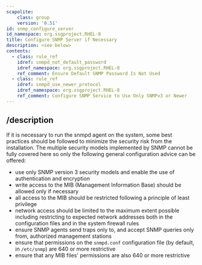 ```yaml
---
scapolite:
    class: group
    version: '0.51'
id: snmp_configure_server
id_namespace: org.ssgproject.RHEL-8
title: Configure SNMP Server if Necessary
description: <see below>
contents:
  - class: rule_ref
    idref: snmpd_not_default_password
    idref_namespace: org.ssgproject.RHEL-8
    ref_comment: Ensure Default SNMP Password Is Not Used
  - class: rule_ref
    idref: snmpd_use_newer_protocol
    idref_namespace: org.ssgproject.RHEL-8
    ref_comment: Configure SNMP Service to Use Only SNMPv3 or Newer
---
```



## /description

If
it is necessary to run the snmpd agent on the system, some best
practices should be followed to minimize the security risk from the
installation. The multiple security models implemented by SNMP cannot be
fully covered here so only the following general configuration advice
can be offered:

-   use only SNMP version 3 security models and enable the use of
    authentication and encryption
-   write access to the MIB (Management Information Base) should be
    allowed only if necessary
-   all access to the MIB should be restricted following a principle of
    least privilege
-   network access should be limited to the maximum extent possible
    including restricting to expected network addresses both in the
    configuration files and in the system firewall rules
-   ensure SNMP agents send traps only to, and accept SNMP queries only
    from, authorized management stations
-   ensure that permissions on the `snmpd.conf` configuration file (by
    default, in `/etc/snmp`) are 640 or more restrictive
-   ensure that any MIB files\' permissions are also 640 or more
    restrictive
